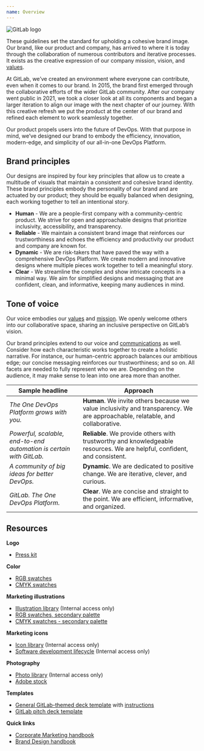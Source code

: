```yaml
---
name: Overview
---
```


<img class="d-block a-center gl-mb-7 img-25" src="/img/brand/gitlab-logo.svg" alt="GitLab logo" role="img" />

These guidelines set the standard for upholding a cohesive brand image. Our brand, like our product and company, has arrived to where it is today through the collaboration of numerous contributors and iterative processes. It exists as the creative expression of our company mission, vision, and [values](https://about.gitlab.com/handbook/values/).

At GitLab, we’ve created an environment where everyone can contribute, even when it comes to our brand. In 2015, the brand first emerged through the collaborative efforts of the wider GitLab community. After our company went public in 2021, we took a closer look at all its components and began a larger iteration to align our image with the next chapter of our journey. With this creative refresh we put the product at the center of our brand and refined each element to work seamlessly together.

Our product propels users into the future of DevOps. With that purpose in mind, we’ve designed our brand to embody the efficiency, innovation, modern-edge, and simplicity of our all-in-one DevOps Platform.

## Brand principles

Our designs are inspired by four key principles that allow us to create a multitude of visuals that maintain a consistent and cohesive brand identity. These brand principles embody the personality of our brand and are actuated by our product; they should be equally balanced when designing, each working together to tell an intentional story.

- **Human** - We are a people-first company with a community-centric product. We strive for open and approachable designs that prioritize inclusivity, accessibility, and transparency.
- **Reliable** - We maintain a consistent brand image that reinforces our trustworthiness and echoes the efficiency and productivity our product and company are known for.
- **Dynamic** - We are risk-takers that have paved the way with a comprehensive DevOps Platform. We create modern and innovative designs where multiple pieces work together to tell a meaningful story.
- **Clear** - We streamline the complex and show intricate concepts in a minimal way. We aim for simplified designs and messaging that are confident, clean, and informative, keeping many audiences in mind.

## Tone of voice

Our voice embodies our [values](https://about.gitlab.com/handbook/values/) and [mission](https://about.gitlab.com/company/mission/#mission). We openly welcome others into our collaborative space, sharing an inclusive perspective on GitLab’s vision.

Our brand principles extend to our voice and [communications](https://about.gitlab.com/handbook/communication/#writing-style-guidelines) as well. Consider how each characteristic works together to create a holistic narrative. For instance, our human-centric approach balances our ambitious edge; our concise messaging reinforces our trustworthiness; and so on. All facets are needed to fully represent who we are. Depending on the audience, it may make sense to lean into one area more than another.

| **Sample headline** | **Approach** |
| ------ | ------ |
| _The One DevOps Platform grows with you._ | **Human**. We invite others because we value inclusivity and transparency. We are approachable, relatable, and collaborative. |
| _Powerful, scalable, end-to-end automation is certain with GitLab._ | **Reliable**. We provide others with trustworthy and knowledgeable resources. We are helpful, confident, and consistent. |
| _A community of big ideas for better DevOps._ | **Dynamic**. We are dedicated to positive change. We are iterative, clever, and curious. |
| _GitLab. The One DevOps Platform._ | **Clear**. We are concise and straight to the point. We are efficient, informative, and organized. |

## Resources

**Logo**
- [Press kit](https://about.gitlab.com/press/press-kit/)

**Color**
- [RGB swatches](https://drive.google.com/file/d/1Ihb3DiRcm94KegtPFR3yXeTkXsoeGNJL/view?usp=sharing)
- [CMYK swatches](https://drive.google.com/file/d/1jHEZsVcdw4i-qJlgcCTfLBDn6XS08eVx/view?usp=sharing)

**Marketing illustrations**
- [Illustration library](https://drive.google.com/drive/folders/1GLoJ1Ua55vqTcYVfobcRunu9r7mQiLDq?usp=sharing) (Internal access only)
- [RGB swatches, secondary palette](https://drive.google.com/file/d/1kCcvxYMKPkDCEFQd6imQcHhFGC14Hgte/view?usp=sharing)
- [CMYK swatches - secondary palette](https://drive.google.com/file/d/1J2ZutCXZPJHQc9fgHvJYaVFSkOtlyn4t/view?usp=sharing)

**Marketing icons**
- [Icon library](https://drive.google.com/drive/folders/1dsRceA94H8CI0q7JAeWwEuWoNUuqdGq-?usp=sharing) (Internal access only)
- [Software development lifecycle](https://drive.google.com/drive/folders/15kLTAKngeVEE7dWbP471EVKfhF25kSnN?usp=sharing) (Internal access only)

**Photography**
- [Photo library](https://drive.google.com/drive/folders/1VHErs-KSNX1FIIVgXJR3OmIzwU7M4E1M?usp=sharing) (Internal access only)
- [Adobe stock](https://stock.adobe.com/)

**Templates**
- [General GitLab-themed deck template](https://docs.google.com/presentation/d/1xuw2RrjoSPx69p9v7aacrustmVto8cKWaFn_YK7Riug/edit#slide=id.g1287bf62b57_0_209) with [instructions](https://about.gitlab.com/handbook/tools-and-tips/#google-slides)
- [GitLab pitch deck template](https://docs.google.com/presentation/d/1vtFnh8DU6ZZzASTHg83UrhM6LJWqo5lq9mJDAY2ILpw/edit?usp=sharing)

**Quick links**
- [Corporate Marketing handbook](https://about.gitlab.com/handbook/marketing/corporate-marketing/)
- [Brand Design handbook](https://about.gitlab.com/handbook/marketing/corporate-marketing/brand-activation/brand-design/)
